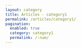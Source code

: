 ```yaml
---
layout: category
title: Articles - category1
permalink: /articles/category1/
pagination: 
  enabled: true
  category: category1
  permalink: /:num/
---
```

